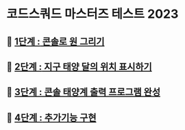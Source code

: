 # 코드스쿼드 마스터즈 테스트 2023

## 🔗 [**1단계 :** 콘솔로 원 그리기](https://github.com/sarangdaddy/CodeSquad__masters-test__2023/tree/step-1)

## 🔗 [**2단계 :** 지구 태양 달의 위치 표시하기](https://github.com/sarangdaddy/CodeSquad__masters-test__2023/tree/step-2)

## 🔗 [**3단계 :** 콘솔 태양계 출력 프로그램 완성](https://github.com/sarangdaddy/CodeSquad__masters-test__2023/tree/step-3)

## 🔗 [**4단계 :** 추가기능 구현](https://github.com/sarangdaddy/CodeSquad__masters-test__2023/tree/step-4)
